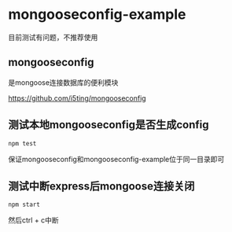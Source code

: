# mongooseconfig-example

目前测试有问题，不推荐使用

## mongooseconfig

是mongoose连接数据库的便利模块

https://github.com/i5ting/mongooseconfig

## 测试本地mongooseconfig是否生成config

```
npm test
```

保证mongooseconfig和mongooseconfig-example位于同一目录即可

## 测试中断express后mongoose连接关闭

```
npm start
```

然后ctrl + c中断

